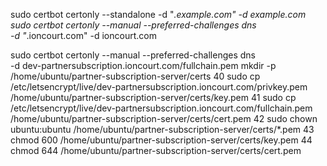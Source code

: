  sudo certbot certonly --standalone  -d "*.example.com" -d example.com
sudo certbot certonly --manual --preferred-challenges dns \
  -d "*.ioncourt.com" -d ioncourt.com

sudo certbot certonly --manual --preferred-challenges dns \
  -d dev-partnersubscription.ioncourt.com/fullchain.pem
mkdir -p /home/ubuntu/partner-subscription-server/certs
   40  sudo cp /etc/letsencrypt/live/dev-partnersubscription.ioncourt.com/privkey.pem /home/ubuntu/partner-subscription-server/certs/key.pem
   41  sudo cp /etc/letsencrypt/live/dev-partnersubscription.ioncourt.com/fullchain.pem /home/ubuntu/partner-subscription-server/certs/cert.pem
   42  sudo chown ubuntu:ubuntu /home/ubuntu/partner-subscription-server/certs/*.pem
   43  chmod 600 /home/ubuntu/partner-subscription-server/certs/key.pem
   44  chmod 644 /home/ubuntu/partner-subscription-server/certs/cert.pem